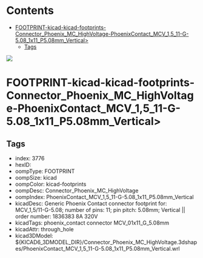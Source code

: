 



Contents
========

* [FOOTPRINT-kicad-kicad-footprints-Connector_Phoenix_MC_HighVoltage-PhoenixContact_MCV_1,5_11-G-5.08_1x11_P5.08mm_Vertical>](#footprint-kicad-kicad-footprints-connector_phoenix_mc_highvoltage-phoenixcontact_mcv_15_11-g-508_1x11_p508mm_vertical)
	* [Tags](#tags)
  
![][im]
# FOOTPRINT-kicad-kicad-footprints-Connector_Phoenix_MC_HighVoltage-PhoenixContact_MCV_1,5_11-G-5.08_1x11_P5.08mm_Vertical>

## Tags

- index: 3776
- hexID: 
- oompType: FOOTPRINT
- oompSize: kicad
- oompColor: kicad-footprints
- oompDesc: Connector_Phoenix_MC_HighVoltage
- oompIndex: PhoenixContact_MCV_1,5_11-G-5.08_1x11_P5.08mm_Vertical
- kicadDesc: Generic Phoenix Contact connector footprint for: MCV_1,5/11-G-5.08; number of pins: 11; pin pitch: 5.08mm; Vertical || order number: 1836383 8A 320V
- kicadTags: phoenix_contact connector MCV_01x11_G_5.08mm
- kicadAttr: through_hole
- kicad3DModel: ${KICAD6_3DMODEL_DIR}/Connector_Phoenix_MC_HighVoltage.3dshapes/PhoenixContact_MCV_1,5_11-G-5.08_1x11_P5.08mm_Vertical.wrl



[im]: image.png
